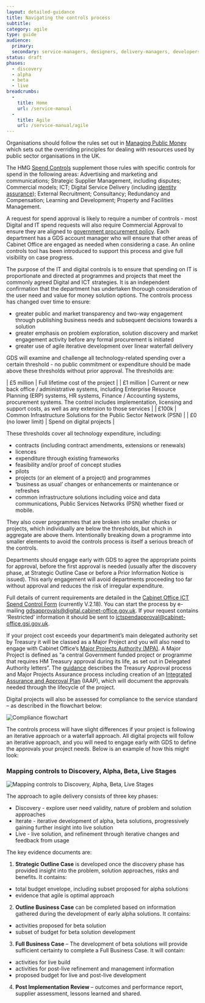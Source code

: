```yaml
---
layout: detailed-guidance
title: Navigating the controls process
subtitle:
category: agile
type: guide
audience:
  primary:
  secondary: service-managers, designers, delivery-managers, developers, tech-archs
status: draft
phases:
  - discovery
  - alpha
  - beta
  - live
breadcrumbs:
  -
    title: Home
    url: /service-manual
  -
    title: Agile
    url: /service-manual/agile
---
```


Organisations should follow the rules set out in [Managing Public Money](http://www.hm-treasury.gov.uk/psr_mpm_index.htm) which sets out the overriding principles for dealing with resources used by public sector organisations in the UK.

The HMG [Spend Controls](https://www.gov.uk/government/publications/cabinet-office-controls-guidance-version-3-1) supplement those rules with specific controls for spend in the following areas: Advertising and marketing and communications; Strategic Supplier Management, including disputes; Commercial models; ICT; Digital Service Delivery (including [identity assurance](/service-manual/identity-assurance.html)); External Recruitment; Consultancy; Redundancy and Compensation; Learning and Development; Property and Facilities Management.

A request for spend approval is likely to require a number of controls - most Digital and IT spend requests will also require Commercial Approval to ensure they are aligned to [government procurement policy](http://procurement.cabinetoffice.gov.uk/policy-capability/latest-policy-and-regulations/public-procurement-policy). Each department has a GDS account manager who will ensure that other areas of Cabinet Office are engaged as needed when considering a case. An online controls tool has been introduced to support this process and give full visibility on case progress.

The purpose of the IT and digital controls is to ensure that spending on IT is proportionate and directed at programmes and projects that meet the commonly agreed Digital and ICT strategies. It is an independent confirmation that the department has undertaken thorough consideration of the user need and value for money solution options. The controls process has changed over time to ensure:

- greater public and market transparency and two-way engagement through publishing business needs and subsequent decisions towards a solution
- greater emphasis on problem exploration, solution discovery and market engagement activity before any formal procurement is initiated
- greater use of agile iterative development over linear waterfall delivery

GDS will examine and challenge all technology-related spending over a certain threshold - no public commitment or expenditure should be made above these thresholds without prior approval. The thresholds are:

| £5 million | Full lifetime cost of the project |
| £1 million | Current or new back office / administrative systems, including Enterprise Resource Planning (ERP) systems, HR systems, Finance / Accounting systems, procurement systems. The control includes implementation, licensing and support costs, as well as any extension to those services |
| £100k | Common Infrastructure Solutions for the Public Sector Network (PSN) |
| £0 (no lower limit) | Spend on digital projects |

These thresholds cover all technology expenditure, including:

- contracts (including contract amendments, extensions or renewals)
- licences
- expenditure through existing frameworks
- feasibility and/or proof of concept studies
- pilots
- projects (or an element of a project) and programmes
- ‘business as usual’ changes or enhancements or maintenance or refreshes
- common infrastructure solutions including voice and data communications, Public Services Networks (PSN) whether fixed or mobile.

They also cover programmes that are broken into smaller chunks or projects, which individually are below the thresholds, but which in aggregate are above them. Intentionally breaking down a programme into smaller elements to avoid the controls process is itself a serious breach of the controls.

Departments should engage early with GDS to agree the appropriate points for approval, before the first approval is needed (usually after the discovery phase, at Strategic Outline Case or before a Prior Information Notice is issued).  This early engagement will avoid departments proceeding too far without approval and reduces the risk of irregular expenditure.

Full details of current requirements are detailed in the [Cabinet Office ICT Spend Control Form](https://www.gov.uk/government/publications/cabinet-office-controls-guidance-version-3-1) (currently V.2.18).  You can start the process by e-mailing [gdsapprovals@digital.cabinet-office.gov.uk](mailto:GDSspendapprovals@digital.cabinet-office.gov.uk). If your request contains ‘Restricted’ information it should be sent to [ictspendapproval@cabinet-office.gsi.gov.uk](mailto:ictspendapproval@cabinet-office.gsi.gov.uk).

If your project cost exceeds your department’s main delegated authority set by Treasury it will be classed as a Major Project and you will also need to engage with Cabinet Office’s [Major Projects Authority (MPA)](https://www.gov.uk/government/policy-teams/126). A Major Project is defined as “a central Government funded project or programme that requires HM Treasury approval during its life, as set out in Delegated Authority letters”. The [guidance](http://www.hm-treasury.gov.uk/d/major_projects_approvals_assurance_guidance.PDF) describes the Treasury Approval process and Major Projects Assurance process including creation of an [Integrated Assurance and Approval Plan](https://www.gov.uk/government/uploads/system/uploads/attachment_data/file/61374/MPA_20Guidance.pdf) (IAAP), which will document the approvals needed through the lifecycle of the project.

Digital projects will also be assessed for compliance to the service standard – as described in the flowchart below:

![Compliance flowchart](/service-manual/assets/images/spending-controls/flowchart.png)

The controls process will have slight differences if your project is following an iterative approach or a waterfall approach. All digital projects will follow an iterative approach, and you will need to engage early with GDS to define the approvals your project needs. Below is an example of how this might look:

### Mapping controls to Discovery, Alpha, Beta, Live Stages

![Mapping controls to Discovery, Alpha, Beta, Live Stages](/service-manual/assets/images/spending-controls/agile.png)

The approach to agile delivery consists of three key phases:

- Discovery - explore user need validity, nature of problem and solution approaches
- Iterate - iterative development of alpha, beta solutions, progressively gaining further insight into live solution
- Live - live solution, and refinement through iterative changes and feedback from usage

The key evidence documents are:

1. **Strategic Outline Case** is developed once the discovery phase has provided insight into the problem, solution approaches, risks and benefits. It contains:
  - total budget envelope, including subset proposed for alpha solutions
  - evidence that agile is optimal approach
2. **Outline Business Case** can be completed based on information gathered during the development of early alpha solutions. It contains:
  - activities proposed for beta solution
  - subset of budget for beta solution development
3. **Full Business Case** – The development of beta solutions will provide sufficient certainty to complete a Full Business Case. It will contain:
  - activities for live build
  - activities for post-live refinement and management information
  - proposed budget for live and post-live development
4. **Post Implementation Review** – outcomes and performance report, supplier assessment, lessons learned and shared.
